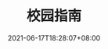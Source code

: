 ---
title: "校园指南"
description: ""
date: 2021-06-17T18:28:07+08:00
draft: false
weight: 6
collapsible: true
---